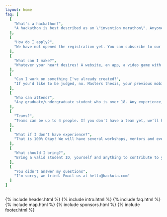 ```yaml
---
layout: home
faq: [
  [
    "What's a hackathon?",
    "A hackathon is best described as an \"invention marathon\". Anyone who has an interest in technology attends a hackathon to learn, build & share their creations over the course of a weekend in a relaxed and welcoming atmosphere. You don’t have to be a programmer and you certainly don’t have to be majoring in Computer Science."
  ],
  [
    "How do I apply?",
    "We have not opened the registration yet. You can subscribe to our mailing list. We will send out emails once the registration opens."
  ],
  [
    "What can I make?",
    "Whatever your heart desires! A website, an app, a video game with super VR features, a robot that gives people high fives, the list goes on. Your project will be judged based off its creativity, innovation, coolness factor and technical skills involved."
  ],
  [
    "Can I work on something I've already created?",
    "If you'd like to be judged, no. Masters thesis, your previous mobile apps, previous anything, homework. Unless you're starting from scratch and creating something new in 24 hours, it goes against the hackathon spirit."
  ],
  [
    "Who can attend?",
    "Any graduate/undergraduate student who is over 18. Any experience, any background, any education, any text editor, you're welcome to attend!"
  ],
  [
    "Teams?",
    "Teams can be up to 4 people. If you don't have a team yet, we'll help you find one! You can do it alone, but it's not as fun."
  ],
  [
    "What if I don't have experience?",
    "That is 100% Okay! We will have several workshops, mentors and even skilled students to help you out! We just want you to have fun and build something cool."
  ],
  [
    "What should I bring?",
    "Bring a valid student ID, yourself and anything to contribute to your hack. This includes a laptop, charger, mouse, keyboard, and your five 27\" monitors if you wanna be THAT kid."
  ],
  [
    "You didn't answer my questions",
    "I'm sorry, we tried. Email us at hello@hackuta.com"
  ]
]
---
```

{% include header.html %}
{% include intro.html %}
{% include faq.html %}
{% include map.html %}
{% include sponsors.html %}
{% include footer.html %}
